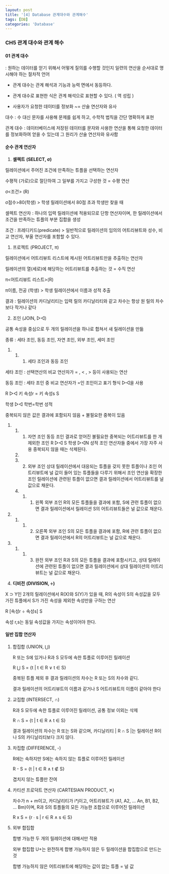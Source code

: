 ```yaml
---
layout: post
title: '[4] Database 관계대수와 관계해수'
tags: [DB]
categories: 'Database'
---
```


### CH5 관계 대수와 관계 해수

#### 01 관계 대수

 : 원하는 데이터를 얻기 위해서 어떻게 질의를 수행할 것인지 일련의 연산을 순서대로 명시해야 하는 절차적 언어

- 관계 대수는 관계 해석과 기능과 능력 면에서 동등하다.
- 관계 대수로 표현한 식은 관계 해석으로 표현할 수 있다. ( 역 성립 )

- 사용자가 요청한 데이터를 정보화 ~= 산술 연산자와 유사



대수 : 수 대신 문자를 사용해 문제를 쉽게 하고, 수학적 법칙을 간단 명확하게 표현

관계 대수 : 데이터베이스에 저장된 데이터를 문자와 사용한 연산을 통해 요청한 데이터를 정보화하여 얻을 수 있는데 그 원리가 산술 연산자와 유사함



#### 순수 관계 연산자

1. **셀렉트** **(SELECT, σ)**

릴레이션에서 주어진 조건에 만족하는 튜플을 선택하는 연산자

수평적 (가로)으로 절단하여 그 일부를 가지고 구성한 것 = 수평 연산



 σ<조건> (R)   

 σ점수>80(학생)  > 학생 릴레이션에서 80점 초과 학생만 찾을 때



셀렉트 연산자 : 하나의 입력 릴레이션에 적용되므로 단항 연산자이며, 한 릴레이션에서 조건을 만족하는 튜플의 부분 집합을 생성

조건 : 프레디키드(predicate) > 일반적으로 릴레이션의 임의의 어트리뷰트와 성수, 비교 연산자, 부울 연산자를 포함할 수 있다.



1. 프로젝트 (PROJECT, π)

릴레이션에서 어트리뷰트 리스트에 제시된 어트리뷰트만을 추출하는 연산자

릴레이션의 열(세로)에 해당하는 어트리뷰트를 추출하는 것 = 수직 연산

 π<어트리뷰트 리스트>(R)  

 π이름, 전공 (학생) > 학생 릴레이션에서 이름과 성적 추출

결과 : 릴레이션의 카디날리티는 입력 릴의 카디날리티와 같고 차수는 항상 원 릴의 차수보다 작거나 같다



2. 조인 (JOIN, ▷◁)

공통 속성을 중심으로 두 개의 릴레이션을 하나로 합쳐서 새 릴레이션을 만듦

종류 : 세타 조인, 동등 조인, 자연 조인, 외부 조인, 세미 조인



1. 1. 1. 세타 조인과 동등 조인

  세타 조인 : 선택연산의 비교 연산자가 = , < , > 등이 사용되는 연산 

  동등 조인 : 세타 조인 중 비교 연산자가 =인 조인이고 표기 형식 ▷◁을 사용

  R ▷◁ 키 속성r = 키 속성s S

  학생 ▷◁ 학번=학번 성적

중복되지 않은 값은 결과에 포함되지 않음 + 불필요한 중복이 있음

1. 1. 1. 자연 조인
          동등 조인 결과로 얻어진 불필요한 중복되는 어트리뷰트를 한 개 제외한 조인
          R ▷◁ S
          학생 ▷◁N 성적
          조인 연산자들 중에서 가장 자주 사용
          중복되지 않을 때는 삭제된다.

   2. 

   3. 2. 외부 조인
          상대 릴레이션에서 대응되는 튜플을 갖지 못한 튜플이나 조인 어트리뷰트에 널 값이 들어 있는 튜플들을 다루기 위해서 조인 연산을 확장한 조인
          릴레이션에 관련된 튜플이 없으면 결과 릴레이션에서 어트리뷰트를 널 값으로 채운다.

   4. 1. 1. 왼쪽 외부 조인
             R의 모든 튜플들을 결과에 포함, S에 관련 튜플이 없으면 결과 릴레이션에서 릴레이션 S의 어트리뷰트들은 널 값으로 채운다.



1. 1. 1. 2. 오른쪽 외부 조인
             S의 모든 튜플을 결과에 포함, R에 관련 튜플이 없으면 결과 릴레이션에서 R의 어트리뷰트는 널 값으로 채운다.



1. 1. 1. 3. 완전 외부 조인
             R과 S의 모든 튜플을 결과에 포함시키고, 상대 릴레이션에 관련된 튜플이 없으면 결과 릴레이션에서 상대 릴레이션의 어트리뷰트는 널 값으로 채운다.



1. **디비전** **(DIVISION, ÷)**

X ⊃ Y인 2개의 릴레이션에서 R(X)와 S(Y)가 있을 때, R의 속성이 S의 속성값을 모두 가진 튜플에서 S가 가진 속성을 제외한 속성만을 구하는 연산

R [속성r ÷ 속성s] S

속성 r,s는 동일 속성값을 가지는 속성이어야 한다.





#### 일반 집합 연산자

1. 합집합 (UNION, ⋃)

   R 또는 S에 있거나 R과 S 모두에 속한 튜플로 이루어진 릴레이션

   R ⋃ S = {t | t ∈ R ∨ t ∈ S}

   중복된 튜플 제외 후 결과 릴레이션의 차수는 R 또는 S의 차수와 같디.

   결과 릴레이션의 어트리뷰트의 이름과 같거나 S 어트리뷰트의 이름이 같아야 한다



2. 교집합 (INTERSECT, ∩)

   R과 S 모두에 속한 튜플로 이루어진 릴레이션, 공통 정보 이외는 삭제

   R ∩ S = {t | t ∈ R ∧ t ∈ S}

   결과 릴레이션의 차수는 R 또는 S와 같으며, 카디날리티 | R ∩ S |는 릴레이션 R이나 S의 카디날리티보다 크지 않다.



3. 차집합 (DIFFERENCE, -)

   R에는 속하지만 S에는 속하지 않는 튜플로 이루어진 릴레이션

   R - S = {t | t ∈ R ∧ t ∉ S}

   겹치지 않는 튜플만 잔여





4. 카티션 프로덕트 연산자 (CARTESIAN PRODUCT, ✕)

   차수가 n + m이고, 카디날리티가 i*j이고, 어트리뷰트가 (A1, A2, … An, B1, B2, … Bm)이며, R과 S의 튜플들의 모든 가능한 조합으로 이루어진 릴레이션

   R x S = {r ∙ s | r ∈ R ∧ s ∈ S}





5. 외부 합집합

   합병 가능한 두 개의 릴레이션에 대해서만 적용 

   외부 합집합 U+는 완전하게 합병 가능하지 않은 두 릴레이션을 합집합으로 만드는 것

   합병 가능하지 않은 어트리뷰트에 해당하는 값이 없는 튜플 = 널 값